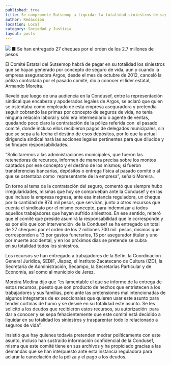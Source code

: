 ```yaml
---
published: true
title: Se compromete Sutsemop a liquidar la totalidad siniestros de seguros de vida
author: Redacción
location: Local
category: Sociedad y Justicia
layout: posts
---
```


![](http://i.imgur.com/Dcmf5Ujm.jpg)
■ Se han entregado 27 cheques por el orden de los 2.7 millones de pesos

El Comité Estatal del Sutsemop habrá de pagar en su totalidad los siniestros que se hayan generado por concepto de seguro de vida, aun y cuando la empresa aseguradora Argos, desde el mes de octubre de 2012, canceló la póliza contratada por el pasado comité, dio a conocer el líder estatal, Armando Moreira.

Reveló que luego de una audiencia en la Condusef, entre la representación sindical que encabeza y apoderados legales de Argos, se aclaró que quien se ostentaba como empleado de esta empresa aseguradora y pretendía seguir cobrando las primas por concepto de seguros de vida, no tenía ninguna relación laboral y sólo era intermediario o agente de ventas, quedando poco claro la contratación de la póliza referida con  el pasado comité, donde incluso ellos recibieron pagos de delegados municipales, sin que se sepa a la fecha el destino de esos depósitos, por lo que la actual dirigencia sindical hará las acciones legales pertinentes para que dilucide y se finquen responsabilidades.

“Solicitaremos a las administraciones municipales, que fueron las retenedoras de recursos, informen de manera precisa sobre los montos captados por ese concepto y el destino de los mismos; si fueron transferencias bancarias, depósitos o entrega física al pasado comité o al que se ostentaba como  representante de la empresa”, señaló Moreira.

En torno al tema de la contratación del seguro, comentó que siempre hubo irregularidades, mismas que hoy se comprueban ante la Condusef y en las que incluso la empresa regresa, ante esa instancia reguladora, un cheque por la cantidad de 874 mil pesos, que servirán, junto a otros recursos que cuenta el sindicato por el mismo concepto, para indemnizar a todos aquellos trabajadores que hayan sufrido siniestros.
En ese sentido, reiteró que el comité que preside asumirá la responsabilidad que le corresponde y es por ello que con intervención  de la Condusef se ha entregado un total de 27 cheques por el orden de los 2 millones 700 mil  pesos, mismos que corresponden a 13 por gastos funerarios, 13 por asegurador titular y uno por muerte accidental, y en los próximos días se pretende se cubra en su totalidad todos los siniestros.

Los recursos se han entregado a trabajadores de la Sefin, la Coordinación General Jurídica, SEDIF, Jiapaz, el Instituto Zacatecano de Cultura (IZC), la Secretaría de Administración, Secampo, la Secretarías Particular y de Economía, así como al municipio de Jerez.

Moreira Medina dijo que “es lamentable el que se informe de la entrega de estos recursos, puesto que son producto de hechos que entristecen a los trabajadores y sus familias, pero ante las pretensiones mal intencionadas de algunos integrantes de ex seccionales que quieren usar este asunto para tender cortinas de humo y se desvíe en su totalidad este asunto. Se les solicitó a los deudos que recibieron estos recursos, su autorización  para dar a conocer y se sepa fehacientemente que este comité está decidido a liquidar en su totalidad los siniestros y trasparentar todo lo relacionado a seguros de vida”.

Insistió que hay quienes todavía pretenden medrar políticamente con este asunto, incluso han sustraído información confidencial de la Condusef, misma que este comité tiene en sus archivos y ha propiciado gracias a las demandas que se han interpuesto ante esta instancia reguladora para aclarar la cancelación de la póliza y el pago a los deudos. 
